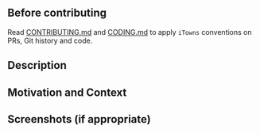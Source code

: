 ## Before contributing

Read [CONTRIBUTING.md](https://github.com/iTowns/itowns/blob/master/CONTRIBUTING.md) and [CODING.md](https://github.com/iTowns/itowns/blob/master/CONTRIBUTING.md) to apply `iTowns` conventions on PRs, Git history and code.

## Description
<!--- Describe your changes in detail -->

## Motivation and Context
<!--- Why is this change required? What problem does it solve? -->
<!--- If it fixes an open issue, please link to the issue here. -->
<!--- Please also state your testing environment (browser, version and anything relevant) here -->

## Screenshots (if appropriate)
